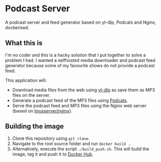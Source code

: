 # Podcast Server
A podcast server and feed generator based on yt-dlp, Podcats and Nginx, dockerised.

## What this is

I'm no coder and this is a hacky solution that I put together to solve a problem I had. I wanted a selfhosted media downloader and podcast feed generator because some of my favourite shows do not provide a podcast feed.

This application will:

- Download media files from the web using [yt-dlp](https://github.com/yt-dlp/yt-dlp) as save them as MP3 files on the server.
- Generate a podcast feed of the MP3 files using [Podcats](https://github.com/jakubroztocil/podcats).
- Serve the podcast feed and MP3 files using the Nginx web server (based on [linuxserver/nginx](https://hub.docker.io/r/linuxserver/nginx)).

## Building the image

1. Clone this repository using `git clone`.
2. Navigate to the root source folder and run `docker build .`.
3. Alternatively, execute the script `./build_push.sh`. This will build the image, tag it and push it to [Docker Hub](https://hub.docker.com).
